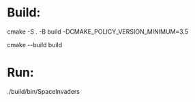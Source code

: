 # Build:
<p>cmake -S . -B build -DCMAKE_POLICY_VERSION_MINIMUM=3.5
<p>cmake --build build

# Run:
./build/bin/SpaceInvaders